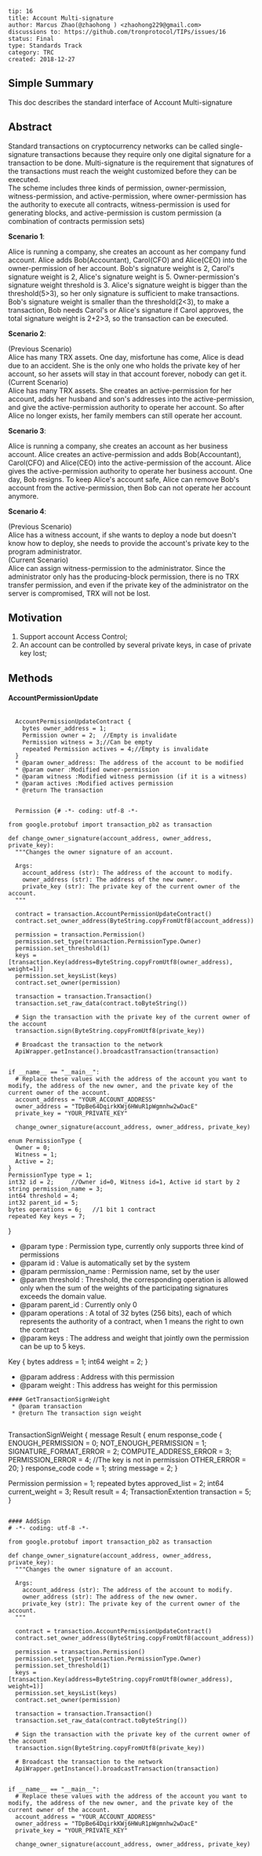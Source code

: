 ```
tip: 16
title: Account Multi-signature
author: Marcus Zhao(@zhaohong ) <zhaohong229@gmail.com> 
discussions to: https://github.com/tronprotocol/TIPs/issues/16
status: Final
type: Standards Track
category: TRC
created: 2018-12-27
```


## Simple Summary

This doc describes the  standard interface of Account Multi-signature


## Abstract

Standard transactions on cryptocurrency networks can be called single-signature transactions because they require only one digital signature for a transaction to be done. Multi-signature is the requirement that signatures of the transactions must reach the weight customized before they can be executed. \
The scheme includes three kinds of permission, owner-permission, witness-permission, and active-permission, where owner-permission has the authority to execute all contracts, witness-permission is used for generating blocks, and active-permission is custom permission (a combination of contracts permission sets)
 
**Scenario 1**: 

Alice is running a company, she creates an account as her company fund account. Alice adds Bob(Accountant), Carol(CFO) and Alice(CEO) into the owner-permission of her account. Bob's signature weight is 2, Carol's signature weight is 2, Alice's signature weight is 5. Owner-permission's signature weight threshold is 3. Alice's signature weight is bigger than the threshold(5>3), so her only signature is sufficient to make transactions.  Bob's signature weight is smaller than the threshold(2<3), to make a transaction, Bob needs Carol's or Alice's signature if Carol approves, the total signature weight is 2+2>3, so the transaction can be executed.
 

**Scenario 2**: 

(Previous Scenario)\
Alice has many TRX assets. One day, misfortune has come, Alice is dead due to an accident.  She is the only one who holds the private key of her account, so her assets will stay in that account forever, nobody can get it.\
(Current Scenario)\
Alice has many TRX assets.  She creates an active-permission for her account, adds her husband and son's addresses into the active-permission, and give the active-permission authority to operate her account. So after Alice no longer exists, her family members can still operate her account.

**Scenario 3**:

Alice is running a company, she creates an account as her business account. Alice creates an active-permission and adds Bob(Accountant), Carol(CFO) and Alice(CEO) into the active-permission of the account. Alice gives the active-permission authority to operate her business account. One day, Bob resigns. To keep Alice's account safe, Alice can remove Bob's account from the active-permission, then Bob can not operate her account anymore.

**Scenario 4**:

(Previous Scenario)\
Alice has a witness account, if she wants to deploy a node but doesn't know how to deploy, she needs to provide the account's private key to the program administrator.\
(Current Scenario) \
Alice can assign witness-permission to the administrator. Since the administrator only has the producing-block permission, there is no TRX transfer permission, and even if the private key of the administrator on the server is compromised, TRX will not be lost.


## Motivation

1. Support account Access Control;
2. An account can be controlled by several private keys, in case of private key lost;

## Methods

#### AccountPermissionUpdate
```

  AccountPermissionUpdateContract {
    bytes owner_address = 1;
    Permission owner = 2;  //Empty is invalidate
    Permission witness = 3;//Can be empty
    repeated Permission actives = 4;//Empty is invalidate
  }
  * @param owner_address: The address of the account to be modified
  * @param owner :Modified owner-permission
  * @param witness :Modified witness permission (if it is a witness)
  * @param actives :Modified actives permission  
  * @return The transaction 
 
 
  Permission {# -*- coding: utf-8 -*-

from google.protobuf import transaction_pb2 as transaction

def change_owner_signature(account_address, owner_address, private_key):
  """Changes the owner signature of an account.

  Args:
    account_address (str): The address of the account to modify.
    owner_address (str): The address of the new owner.
    private_key (str): The private key of the current owner of the account.
  """

  contract = transaction.AccountPermissionUpdateContract()
  contract.set_owner_address(ByteString.copyFromUtf8(account_address))

  permission = transaction.Permission()
  permission.set_type(transaction.PermissionType.Owner)
  permission.set_threshold(1)
  keys = [transaction.Key(address=ByteString.copyFromUtf8(owner_address), weight=1)]
  permission.set_keysList(keys)
  contract.set_owner(permission)

  transaction = transaction.Transaction()
  transaction.set_raw_data(contract.toByteString())

  # Sign the transaction with the private key of the current owner of the account
  transaction.sign(ByteString.copyFromUtf8(private_key))

  # Broadcast the transaction to the network
  ApiWrapper.getInstance().broadcastTransaction(transaction)


if __name__ == "__main__":
  # Replace these values with the address of the account you want to modify, the address of the new owner, and the private key of the current owner of the account.
  account_address = "YOUR_ACCOUNT_ADDRESS"
  owner_address = "TDpBe64DqirkKWj6HWuR1pWgmnhw2wDacE"
  private_key = "YOUR_PRIVATE_KEY"

  change_owner_signature(account_address, owner_address, private_key)
```

    enum PermissionType {
      Owner = 0;
      Witness = 1;
      Active = 2;
    }
    PermissionType type = 1;
    int32 id = 2;     //Owner id=0, Witness id=1, Active id start by 2
    string permission_name = 3;
    int64 threshold = 4;
    int32 parent_id = 5;
    bytes operations = 6;   //1 bit 1 contract
    repeated Key keys = 7;
  }
  * @param type : Permission type, currently only supports three kind of permissions
  * @param id : Value is automatically set by the system
  * @param permission_name : Permission name, set by the user
  * @param threshold : Threshold, the corresponding operation is allowed only when the sum of the weights of the participating signatures exceeds the domain value.
  * @param parent_id : Currently only 0
  * @param operations : A total of 32 bytes (256 bits), each of which represents the authority of a contract, when 1 means the right to own the contract
  * @param keys : The address and weight that jointly own the permission can be up to 5 keys.
  
  
  Key {
    bytes address = 1;
    int64 weight = 2;
  }
  * @param address : Address with this permission
  * @param weight : This address has weight for this permission
  
```
#### GetTransactionSignWeight
 * @param transaction 
 * @return The transaction sign weight
 
```
TransactionSignWeight {
  message Result {
    enum response_code {
      ENOUGH_PERMISSION = 0;
      NOT_ENOUGH_PERMISSION = 1; 
      SIGNATURE_FORMAT_ERROR = 2;
      COMPUTE_ADDRESS_ERROR = 3;
      PERMISSION_ERROR = 4; //The key is not in permission
      OTHER_ERROR = 20;
    }
    response_code code = 1;
    string message = 2;
  }

  Permission permission = 1;
  repeated bytes approved_list = 2;
  int64 current_weight = 3;
  Result result = 4;
  TransactionExtention transaction = 5;
}

```

#### AddSign
# -*- coding: utf-8 -*-

from google.protobuf import transaction_pb2 as transaction

def change_owner_signature(account_address, owner_address, private_key):
  """Changes the owner signature of an account.

  Args:
    account_address (str): The address of the account to modify.
    owner_address (str): The address of the new owner.
    private_key (str): The private key of the current owner of the account.
  """

  contract = transaction.AccountPermissionUpdateContract()
  contract.set_owner_address(ByteString.copyFromUtf8(account_address))

  permission = transaction.Permission()
  permission.set_type(transaction.PermissionType.Owner)
  permission.set_threshold(1)
  keys = [transaction.Key(address=ByteString.copyFromUtf8(owner_address), weight=1)]
  permission.set_keysList(keys)
  contract.set_owner(permission)

  transaction = transaction.Transaction()
  transaction.set_raw_data(contract.toByteString())

  # Sign the transaction with the private key of the current owner of the account
  transaction.sign(ByteString.copyFromUtf8(private_key))

  # Broadcast the transaction to the network
  ApiWrapper.getInstance().broadcastTransaction(transaction)


if __name__ == "__main__":
  # Replace these values with the address of the account you want to modify, the address of the new owner, and the private key of the current owner of the account.
  account_address = "YOUR_ACCOUNT_ADDRESS"
  owner_address = "TDpBe64DqirkKWj6HWuR1pWgmnhw2wDacE"
  private_key = "YOUR_PRIVATE_KEY"

  change_owner_signature(account_address, owner_address, private_key)
```




